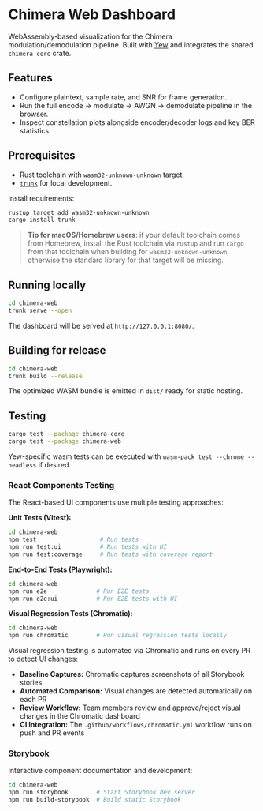 # Chimera Web Dashboard

WebAssembly-based visualization for the Chimera modulation/demodulation pipeline. Built with
[Yew](https://yew.rs/) and integrates the shared `chimera-core` crate.

## Features

- Configure plaintext, sample rate, and SNR for frame generation.
- Run the full encode → modulate → AWGN → demodulate pipeline in the browser.
- Inspect constellation plots alongside encoder/decoder logs and key BER statistics.

## Prerequisites

- Rust toolchain with `wasm32-unknown-unknown` target.
- [`trunk`](https://trunkrs.dev/) for local development.

Install requirements:

```bash
rustup target add wasm32-unknown-unknown
cargo install trunk
```

> **Tip for macOS/Homebrew users**: if your default toolchain comes from Homebrew,
> install the Rust toolchain via `rustup` and run `cargo` from that toolchain when
> building for `wasm32-unknown-unknown`, otherwise the standard library for that
> target will be missing.

## Running locally

```bash
cd chimera-web
trunk serve --open
```

The dashboard will be served at `http://127.0.0.1:8080/`.

## Building for release

```bash
cd chimera-web
trunk build --release
```

The optimized WASM bundle is emitted in `dist/` ready for static hosting.

## Testing

```bash
cargo test --package chimera-core
cargo test --package chimera-web
```

Yew-specific wasm tests can be executed with `wasm-pack test --chrome --headless` if desired.

### React Components Testing

The React-based UI components use multiple testing approaches:

**Unit Tests (Vitest):**
```bash
cd chimera-web
npm test                  # Run tests
npm run test:ui           # Run tests with UI
npm run test:coverage     # Run tests with coverage report
```

**End-to-End Tests (Playwright):**
```bash
cd chimera-web
npm run e2e              # Run E2E tests
npm run e2e:ui           # Run E2E tests with UI
```

**Visual Regression Tests (Chromatic):**
```bash
cd chimera-web
npm run chromatic        # Run visual regression tests locally
```

Visual regression testing is automated via Chromatic and runs on every PR to detect UI changes:
- **Baseline Captures:** Chromatic captures screenshots of all Storybook stories
- **Automated Comparison:** Visual changes are detected automatically on each PR
- **Review Workflow:** Team members review and approve/reject visual changes in the Chromatic dashboard
- **CI Integration:** The `.github/workflows/chromatic.yml` workflow runs on push and PR events

### Storybook

Interactive component documentation and development:

```bash
cd chimera-web
npm run storybook        # Start Storybook dev server
npm run build-storybook  # Build static Storybook
```
